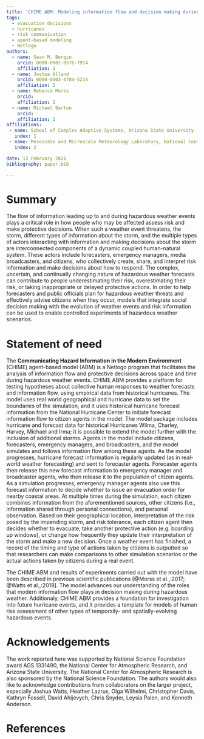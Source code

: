 ```yaml
---
title: 'CHIME ABM: Modeling information flow and decision making during hurricane threats'
tags:
  - evacuation decisions
  - hurricanes
  - risk communication
  - agent-based modeling
  - Netlogo
authors:
  - name: Sean M. Bergin
    orcid: 0000-0001-9576-7914
    affiliation: 1
  - name: Joshua Alland
    orcid: 0000-0003-4784-5214
    affiliation: 2
  - name: Rebecca Morss
    orcid: 
    affiliation: 2
  - name: Michael Barton
    orcid: 
    affiliation: 2
affiliations:
 - name: School of Complex Adaptive Systems, Arizona State University
   index: 1
 - name: Mesoscale and Microscale Meteorology Laboratory, National Center for Atmospheric Research
   index: 2

date: 13 February 2021
bibliography: paper.bib

---
```


# Summary

The flow of information leading up to and during hazardous weather events plays a critical role in how people who may be affected assess risk and make protective decisions. When such a weather event threatens, the storm, different types of information about the storm, and the multiple types of actors interacting with information and making decisions about the storm are interconnected components of a dynamic coupled human-natural system. These actors include forecasters, emergency managers, media broadcasters, and citizens, who collectively create, share, and interpret risk information and make decisions about how to respond. The complex, uncertain, and continually changing nature of hazardous weather forecasts can contribute to people underestimating their risk, overestimating their risk, or taking inappropriate or delayed protective actions. In order to help forecasters and public officials plan for hazardous weather threats and effectively advise citizens when they occur, models that integrate social decision making with the evolution of weather events and risk information can be used to enable controlled experiments of hazardous weather scenarios.  

# Statement of need

The **Communicating Hazard Information in the Modern Environment** (CHIME) agent-based model (ABM) is a Netlogo program that facilitates the analysis of information flow and protective decisions across space and time during hazardous weather events. CHIME ABM provides a platform for testing hypotheses about collective human responses to weather forecasts and information flow, using empirical data from historical hurricanes. The model uses real world geographical and hurricane data to set the boundaries of the simulation, and it uses historical hurricane forecast information from the National Hurricane Center to initiate forecast information flow to citizen agents in the model. The model package includes hurricane and forecast data for historical Hurricanes Wilma, Charley, Harvey, Michael and Irma; it is possible to extend the model further with the inclusion of additional storms. Agents in the model include citizens, forecasters, emergency managers, and broadcasters, and the model simulates and follows information flow among these agents. As the model progresses, hurricane forecast information is regularly updated (as in real-world weather forecasting) and sent to forecaster agents. Forecaster agents then release this new forecast information to emergency manager and broadcaster agents, who then release it to the population of citizen agents. As a simulation progresses, emergency manager agents also use this forecast information to decide whether to issue an evacuation order for nearby coastal areas. At multiple times during the simulation, each citizen combines information from the aforementioned sources, other citizens (i.e., information shared through personal connections), and personal observation. Based on their geographical location, interpretation of the risk posed by the impending storm, and risk tolerance, each citizen agent then decides whether to evacuate, take another protective action (e.g. boarding up windows), or change how frequently they update their interpretation of the storm and make a new decision. Once a weather event has finished, a record of the timing and type of actions taken by citizens is outputted so that researchers can make comparisons to other simulation scenarios or the actual actions taken by citizens during a real event.

The CHIME ABM and results of experiments carried out with the model have been described in previous scientific publications [@Morss et al.,:2017; @Watts et al.,:2019]. The model advances our understanding of the roles that modern information flow plays in decision making during hazardous weather. Additionaly, CHIME ABM provides a foundation for investigation into future hurricane events, and it provides a template for models of human risk assessment of other types of temporally- and spatially-evolving hazardous events. 


# Acknowledgements
The work reported here was supported by National Science Foundation award AGS 1331490, the National Center for Atmospheric Research, and Arizona State University. The National Center for Atmospheric Research is also sponsored by the National Science Foundation. The authors would also like to acknowledge contributions from collaborators on the larger project, especially Joshua Watts, Heather Lazrus, Olga Wilhelmi, Christopher Davis, Kathryn Fossell, David Ahijevych, Chris Snyder, Leysia Palen, and Kenneth Anderson.


# References
